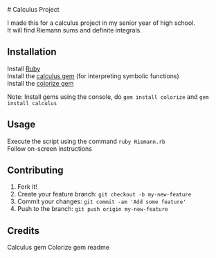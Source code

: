 <snippet>
  <content>
# Calculus Project

I made this for a calculus project in my senior year of high school.  
It will find Riemann sums and definite integrals.

## Installation

Install <a href="https://www.ruby-lang.org/en/downloads/">Ruby</a><br>
Install the <a href="https://rubygems.org/gems/calculus">calculus gem</a> (for interpreting symbolic functions)<br>
Install the <a href="https://rubygems.org/gems/colorize">colorize gem</a>

Note:  Install gems using the console, do `gem install colorize` and `gem install calculus`

## Usage

Execute the script using the command `ruby Riemann.rb`<br>
Follow on-screen instructions

## Contributing

1. Fork it!
2. Create your feature branch: `git checkout -b my-new-feature`
3. Commit your changes: `git commit -am 'Add some feature'`
4. Push to the branch: `git push origin my-new-feature`

## Credits

Calculus gem
Colorize gem
</content>
  <tabTrigger>readme</tabTrigger>
</snippet>
